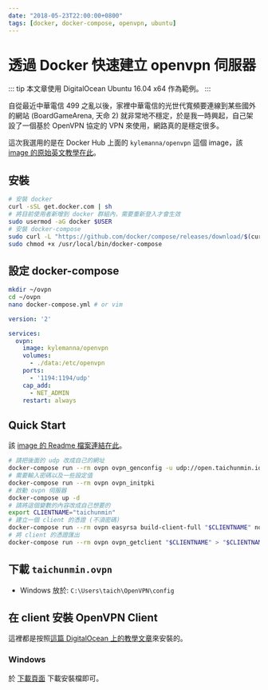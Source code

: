 ```yaml
---
date: "2018-05-23T22:00:00+0800"
tags: [docker, docker-compose, openvpn, ubuntu]
---
```

# 透過 Docker 快速建立 openvpn 伺服器

::: tip
本文章使用 DigitalOcean Ubuntu 16.04 x64 作為範例。
:::

自從最近中華電信 499 之亂以後，家裡中華電信的光世代寬頻要連線到某些國外的網站 (BoardGameArena, 天命 2) 就非常地不穩定，於是我一時興起，自己架設了一個基於 OpenVPN 協定的 VPN 來使用，網路真的是穩定很多。

這次我選用的是在 Docker Hub 上面的 `kylemanna/openvpn` 這個 image，該 [image 的原始英文教學在此](https://github.com/kylemanna/docker-openvpn/blob/master/docs/docker-compose.md)。

## 安裝

```bash
# 安裝 docker
curl -sSL get.docker.com | sh
# 將目前使用者新增到 docker 群組內，需要重新登入才會生效
sudo usermod -aG docker $USER
# 安裝 docker-compose
sudo curl -L "https://github.com/docker/compose/releases/download/$(curl -sL https://api.github.com/repos/docker/compose/releases/latest | grep tag_name | cut -d'"' -f 4)/docker-compose-$(uname -s)-$(uname -m)" -o /usr/local/bin/docker-compose
sudo chmod +x /usr/local/bin/docker-compose
```

## 設定 docker-compose

```bash
mkdir ~/ovpn
cd ~/ovpn
nano docker-compose.yml # or vim
```

```yaml
version: '2'

services:
  ovpn:
    image: kylemanna/openvpn
    volumes:
      - ./data:/etc/openvpn
    ports:
      - '1194:1194/udp'
    cap_add:
      - NET_ADMIN
    restart: always
```

## Quick Start

該 [image 的 Readme 檔案連結在此](https://hub.docker.com/r/kylemanna/openvpn/)。

```bash
# 請把後面的 udp 改成自己的網址
docker-compose run --rm ovpn ovpn_genconfig -u udp://open.taichunmin.idv.tw
# 需要輸入密碼以及一些設定值
docker-compose run --rm ovpn ovpn_initpki
# 啟動 ovpn 伺服器
docker-compose up -d
# 請將這個變數的內容改成自己想要的
export CLIENTNAME="taichunmin"
# 建立一個 client 的憑證 (不須密碼)
docker-compose run --rm ovpn easyrsa build-client-full "$CLIENTNAME" nopass
# 將 client 的憑證匯出
docker-compose run --rm ovpn ovpn_getclient "$CLIENTNAME" > "$CLIENTNAME.ovpn"
```

## 下載 `taichunmin.ovpn`

* Windows 放於: `C:\Users\taich\OpenVPN\config`

## 在 client 安裝 OpenVPN Client

這裡都是按照[這篇 DigitalOcean 上的教學文章](https://www.digitalocean.com/community/tutorials/how-to-set-up-an-openvpn-server-on-ubuntu-16-04)來安裝的。

### Windows

於 [下載頁面](https://openvpn.net/index.php/open-source/downloads.html) 下載安裝檔即可。
